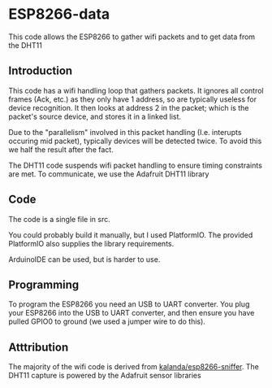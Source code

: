 # ESP8266-data

This code allows the ESP8266 to gather wifi packets and to get data from the DHT11

## Introduction

This code has a wifi handling loop that gathers packets. It ignores all control frames (Ack, etc.) as they only have 1 address, so are typically useless for device recognition. It then looks at address 2 in the packet; which is the packet's source device, and stores it in a linked list.

Due to the "parallelism" involved in this packet handling (I.e. interupts occuring mid packet), typically devices will be detected twice. To avoid this we half the result after the fact.

The DHT11 code suspends wifi packet handling to ensure timing constraints are met. To communicate, we use the Adafruit DHT11 library

## Code  

The code is a single file in src.

You could probably build it manually, but I used PlatformIO. The provided PlatformIO also supplies the library requirements.

ArduinoIDE can be used, but is harder to use.

## Programming

To program the ESP8266 you need an USB to UART converter. You plug your ESP8266 into the USB to UART converter, and then ensure you have pulled GPIO0 to ground (we used a jumper wire to do this).

## Atttribution

The majority of the wifi code is derived from [kalanda/esp8266-sniffer](https://github.com/kalanda/esp8266-sniffer).
The DHT11 capture is powered by the Adafruit sensor libraries
